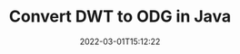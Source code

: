---
############################# Static ############################
layout: "auto-gen-conversion"
date: 2022-03-01T15:12:22
draft: false
otherformats: doc docm docx dot dotm dotx fodp htm html mht mhtml odp odt otp pot potm potx pps ppsm ppsx ppt pptm pptx rtf
breadcrumb: DWT to ODG in Java

############################# Head ############################
head_title: "DWT to ODG Converter in Java"
head_description: "Convert DWT to ODG in Java using a few lines of code. Use the GroupDocs Document Conversion API to convert over 160 file formats."

############################# Header ############################
title: "Convert DWT to ODG in Java"
description: "DWT to ODG conversion with a few lines of Java code"
bg_image: "https://cms.admin.containerize.com/templates/aspose/App_Themes/V3/images/bg/header1.png"
bg_overlay: false
button:
    enable: true

############################# SubMenu ############################
submenu:
    enable: true

    left:
        img_alt: "GroupDocs.Conversion for Java"
        image: "https://cms.admin.containerize.com/templates/groupdocs/images/product-logos/90x90-noborder/groupdocs-conversion-java.png"
        product: "GroupDocs.Conversion"
        platform: "Java"



############################# About ############################
about:
    enable: true
    title: "About GroupDocs.Conversion for Java API"
    content: |
        [GroupDocs.Conversion for Java](https://products.groupdocs.com/conversion/java/) can be used to convert Microsoft Word, Excel, PowerPoint, PDF, Visio and other formats. GroupDocs.Conversion is a standalone API that is suitable for back-end and internal systems where high performance is required. It does not depend on any software such as Microsoft or Open Office.
    

overview:
    enable: true
    content: |
        Convert your DWT files to ODG in Java easily. You can use just a couple of Java code lines in any platform of your choice like - Windows, Linux, macOS.
        You can try DWT to ODG conversion for free and evaluate conversion results quality.  Along with simple file conversion scenarios you can try more advanced options for loading source DWT file and for saving output ODG result. 
        
        For example, for the source DWT file you may use the following load options:

        * auto-detect file format;
        * specify password for protected files (if file format supports it);
        * replace missing fonts to preserve document appearance.
        
        There are also advanced convert options for the ODG file:

        * convert specific document page or page range;
        * add a watermark to the converted ODG file and many more.

        Once conversion is completed you can save your ODG file to the local file path or any third-party storage like FTP, Amazon S3, Google Drive, Dropbox etc. Please note - to convert DWT to ODG there is no need for any additional software installed - like MS Office, Open Office, Adobe Acrobat Reader etc.


############################# Steps ############################
steps:
    enable: true
    title_left: "Steps to convert DWT to ODG in Java"
    content_left: |
        [GroupDocs.Conversion for Java](https://products.groupdocs.com/conversion/java/) makes it easy for developers to convert a DWT file to ODG with a few lines of code.
        
        * Create an instance of the Converter class and provide the file DWT with the full path
        * Create and set ConvertOptions for ODG type.
        * Call the Converter.Convert method and pass the full path and format (ODG) as a parameter

    title_right: "System Requirements"
    content_right: |
        Basic conversion with GroupDocs.Conversion for Java can be done in just a few simple steps. Our APIs are supported on all major platforms and operating systems. Before executing the code below, make sure you have the following prerequisites installed on your system.

        * Operating systems: Microsoft Windows, Linux, MacOS
        * Development environments: NetBeans, Intellij IDEA, Eclipse, etc.
        * Java runtime: J2SE 6.0 and above
        * Get the latest GroupDocs.Conversion for Java from [Maven](https://repository.groupdocs.com/webapp/#/artifacts/browse/tree/General/repo/com/groupdocs/groupdocs-conversion)
         
    code: |
        ```java    
        // Load source file DWT for conversion
        Converter converter = new Converter("input.dwt");
        // Prepare conversion options for target format ODG
        ConvertOptions convertOptions = new FileType().fromExtension("odg").getConvertOptions();
        // Convert to ODG format
        converter.convert("output.odg", convertOptions);
        ```

demos:
    enable: true
    title: "DWT to ODG Live Demo"
    content: |
       Convert DWT to ODG now by visiting the [GroupDocs.Conversion App](https://products.groupdocs.app/conversion/family) website. Online demo has the following advantages
          

more_formats:
    enable: true
    title: "Other supported DWT conversions in Java"
    content: "You can also convert DWT to many other file formats. Please see the list below."
       
       
back_to_top:
    enable: true
---